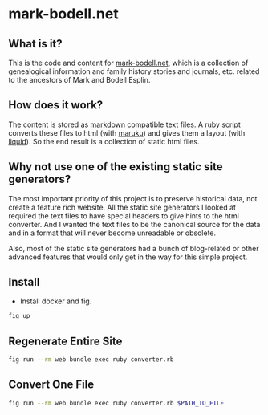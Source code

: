# mark-bodell.net

## What is it?

This is the code and content for [mark-bodell.net](http://www.mark-bodell.net),
which is a collection of genealogical information and family history stories
and journals, etc. related to the ancestors of Mark and Bodell Esplin.

## How does it work?

The content is stored as [markdown][] compatible text files. A ruby script
converts these files to html (with [maruku][]) and gives them a layout (with
[liquid][]). So the end result is a collection of static html files.

[markdown]: http://daringfireball.net/projects/markdown/syntax
[maruku]: http://maruku.rubyforge.org/maruku.html
[liquid]: http://www.liquidmarkup.org

## Why not use one of the existing static site generators?

The most important priority of this project is to preserve historical data, not
create a feature rich website. All the static site generators I looked at
required the text files to have special headers to give hints to the html
converter. And I wanted the text files to be the canonical source for the data
and in a format that will never become unreadable or obsolete.

Also, most of the static site generators had a bunch of blog-related or other
advanced features that would only get in the way for this simple project.

## Install

* Install docker and fig.

```sh
fig up
```

## Regenerate Entire Site

```sh
fig run --rm web bundle exec ruby converter.rb
```

## Convert One File

```sh
fig run --rm web bundle exec ruby converter.rb $PATH_TO_FILE
```
